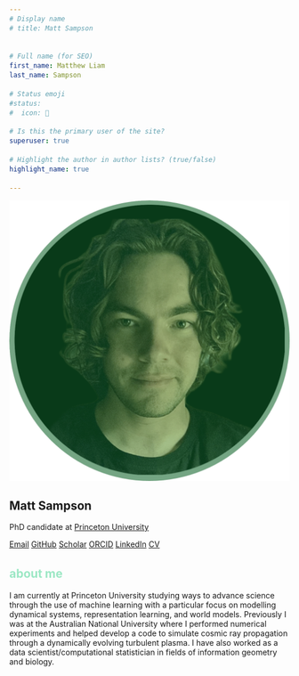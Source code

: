```yaml
---
# Display name
# title: Matt Sampson


# Full name (for SEO)
first_name: Matthew Liam
last_name: Sampson

# Status emoji
#status:
#  icon: 󰆧

# Is this the primary user of the site?
superuser: true

# Highlight the author in author lists? (true/false)
highlight_name: true

---
```

<div class="profile-center">
  <img src="/static/img/matt_p.png" alt="Matt Sampson" class="profile-photo" />

  <h2 class="profile-name">Matt Sampson</h2>

  <p class="profile-role">
    PhD candidate at
    <a href="https://web.astro.princeton.edu/people/matthew-sampson" class="profile-link">
      Princeton University
    </a>
  </p>

  <div class="social-links">
    <a href="mailto:matt.sampson@princeton.edu" class="download-cv">Email</a>
    <a href="https://github.com/SampsonML" class="download-cv">GitHub</a>
    <a href="https://scholar.google.com/citations?user=kc8P55cAAAAJ&hl=en&oi=sra" class="download-cv">Scholar</a>
    <a href="https://orcid.org/0000-0001-5748-5393" class="download-cv">ORCID</a>
    <a href="https://www.linkedin.com/in/matt-sampson-b56b8113b/" class="download-cv">LinkedIn</a>
    <a href="/uploads/AcademicCVSampsonMatt.pdf" class="download-cv" download>CV</a>
  </div>
</div>


<h2 style="color: #9be7c4; margin-top: 2rem;">about me</h2>
<p>
I am currently at Princeton University studying ways to advance science through the use of machine learning with a particular focus on modelling dynamical systems, representation learning, and world models. Previously I was at the Australian National University where I performed numerical experiments and helped develop a code to simulate cosmic ray propagation through a dynamically evolving turbulent plasma. I have also worked as a data scientist/computational statistician in fields of information geometry and biology.
</p>

























































